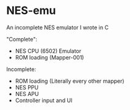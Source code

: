 # NES-emu

An incomplete NES emulator I wrote in C

"Complete":
  - NES CPU (6502) Emulator
  - ROM loading (Mapper-001)

Incomplete:
  - ROM loading (Literally every other mapper)
  - NES PPU
  - NES APU
  - Controller input and UI
